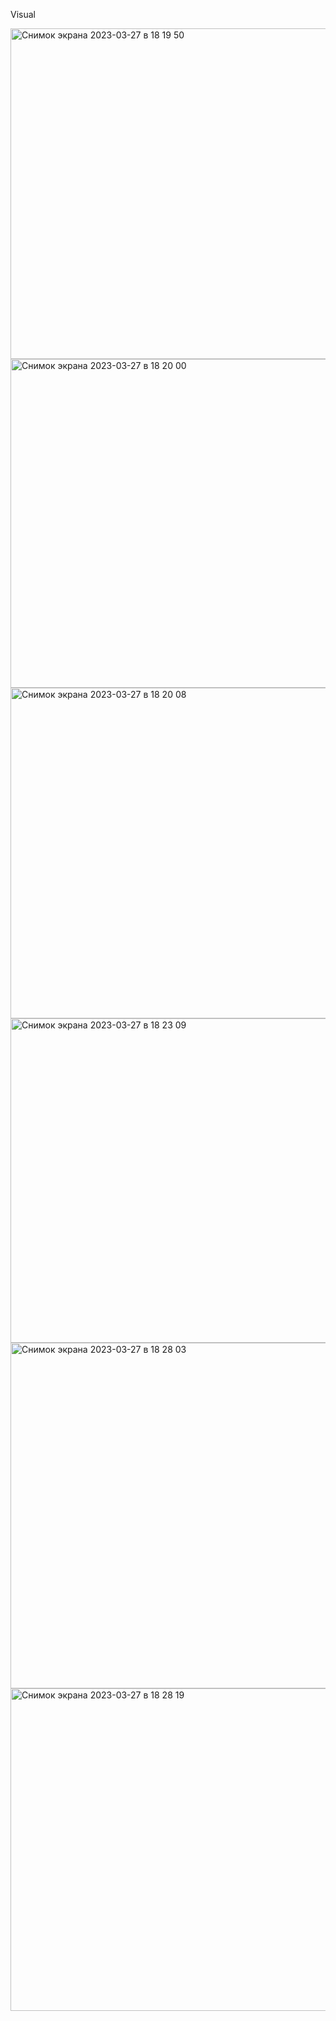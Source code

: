 Visual

<img width="529" alt="Снимок экрана 2023-03-27 в 18 19 50" src="https://user-images.githubusercontent.com/31437162/227988332-be07ab9f-c6dd-48f8-9249-adb8aca429f3.png">
<img width="526" alt="Снимок экрана 2023-03-27 в 18 20 00" src="https://user-images.githubusercontent.com/31437162/227988364-579890be-0bfa-4a70-88e7-914af6daeefa.png">
<img width="529" alt="Снимок экрана 2023-03-27 в 18 20 08" src="https://user-images.githubusercontent.com/31437162/227988373-73859174-c983-46b2-ac48-46a491cf47e3.png">
<img width="519" alt="Снимок экрана 2023-03-27 в 18 23 09" src="https://user-images.githubusercontent.com/31437162/227988389-8cf234d6-ddc5-4e4e-87af-85d762bd7d34.png">
<img width="553" alt="Снимок экрана 2023-03-27 в 18 28 03" src="https://user-images.githubusercontent.com/31437162/227988402-0a0b3374-e877-45f8-9da1-c60c916026e8.png">
<img width="516" alt="Снимок экрана 2023-03-27 в 18 28 19" src="https://user-images.githubusercontent.com/31437162/227988412-787dc202-3a95-41eb-8a14-6d55260f68d3.png">
